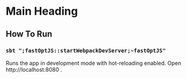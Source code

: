 # Main Heading

## How To Run
### `sbt ";fastOptJS::startWebpackDevServer;~fastOptJS"`
Runs the app in development mode with hot-reloading enabled.
Open http://localhost:8080 .